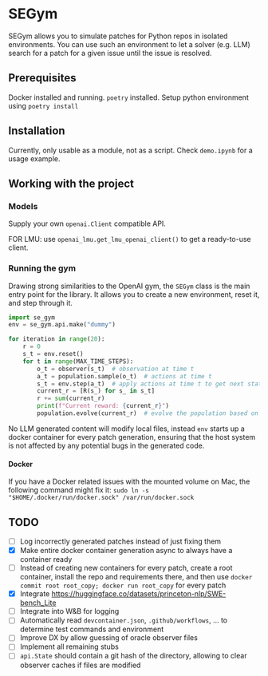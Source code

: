# SEGym
SEGym allows you to simulate patches for Python repos in isolated environments.
You can use such an environment to let a solver (e.g. LLM) search for a patch for a given issue until the issue is resolved.


## Prerequisites

Docker installed and running. `poetry` installed.
Setup python environment using `poetry install`

## Installation

Currently, only usable as a module, not as a script. Check `demo.ipynb` for a usage example.

## Working with the project

### Models

Supply your own `openai.Client` compatible API.

FOR LMU: use `openai_lmu.get_lmu_openai_client()` to get a ready-to-use client.

### Running the gym
Drawing strong similarities to the OpenAI gym, the `SEGym` class is the main entry point for the library. It allows you to create a new environment, reset it, and step through it.

```python
import se_gym
env = se_gym.api.make("dummy")

for iteration in range(20):
    r = 0
    s_t = env.reset()
    for t in range(MAX_TIME_STEPS):
        o_t = observer(s_t)  # observation at time t
        a_t = population.sample(o_t)  # actions at time t
        s_t = env.step(a_t)  # apply actions at time t to get next state
        current_r = [R(s_) for s_ in s_t]
        r += sum(current_r)
        print(f"Current reward: {current_r}")
        population.evolve(current_r)  # evolve the population based on the current reward
```

No LLM generated content will modify local files, instead `env` starts up a docker container for every patch generation, ensuring that the host system is not affected by any potential bugs in the generated code.

#### Docker
If you have a Docker related issues with the mounted volume on Mac, the following command might fix it: `sudo ln -s "$HOME/.docker/run/docker.sock" /var/run/docker.sock`

## TODO
- [ ] Log incorrectly generated patches instead of just fixing them 
- [x] Make entire docker container generation async to always have a container ready
- [ ] Instead of creating new containers for every patch, create a root container, install the repo and requirements there, and then use `docker commit root root_copy; docker run root_copy` for every patch
- [x] Integrate https://huggingface.co/datasets/princeton-nlp/SWE-bench_Lite
- [ ] Integrate into W&B for logging
- [ ] Automatically read `devcontainer.json`, `.github/workflows`, ... to determine test commands and environment
- [ ] Improve DX by allow guessing of oracle observer files
- [ ] Implement all remaining stubs
- [ ] `api.State` should contain a git hash of the directory, allowing to clear observer caches if files are modified